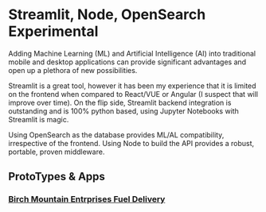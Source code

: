 # Streamlit, Node, OpenSearch Experimental

Adding Machine Learning (ML) and Artificial Intelligence (AI) into traditional mobile and desktop applications can provide significant advantages and open up a plethora of new possibilities.

Streamlit is a great tool, however it has been my experience that it is limited on the frontend when compared to React/VUE or Angular (I suspect that will improve over time). On the flip side, Streamlit backend integration is outstanding and is 100% python based, using Jupyter Notebooks with Streamlit is magic. 

Using OpenSearch as the database provides ML/AL compatibility, irrespective of the frontend. Using Node to build the API provides a robust, portable, proven middleware.

## ProtoTypes & Apps

### <a href="https://bme.brockai.com" target="_blank">Birch Mountain Entrprises Fuel Delivery</a>
